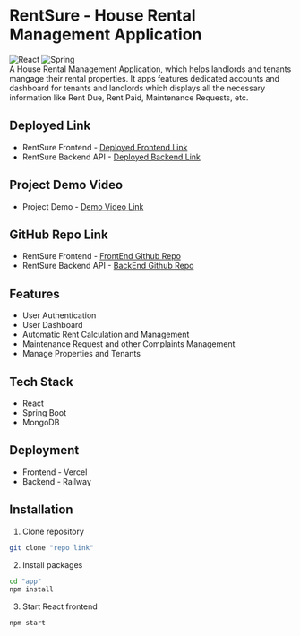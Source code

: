 # RentSure - House Rental Management Application

![React](https://img.shields.io/badge/react-%2320232a.svg?style=for-the-badge&logo=react&logoColor=%2361DAFB)
![Spring](https://img.shields.io/badge/spring-%236DB33F.svg?style=for-the-badge&logo=spring&logoColor=white)
<br />
A House Rental Management Application, which helps landlords and tenants mangage their rental properties. It apps features dedicated accounts and dashboard for tenants and landlords which displays all the necessary information like Rent Due, Rent Paid, Maintenance Requests, etc.

## Deployed Link

-   RentSure Frontend - [Deployed Frontend Link](https://rent-sure.vercel.app/)
-   RentSure Backend API - [Deployed Backend Link](https://houserentalapi-production.up.railway.app/)

## Project Demo Video

-   Project Demo - [Demo Video Link](https://drive.google.com/file/d/1ODgeSbt_vbG11N9X8kWbQyUl0EHGlzAm/view?usp=sharing)

## GitHub Repo Link

-   RentSure Frontend - [FrontEnd Github Repo](https://github.com/Mayur0307/HouseRental-Frontend)
-   RentSure Backend API - [BackEnd Github Repo](https://github.com/mayankdhnkr/HouseRentalAPI)

## Features

-   User Authentication
-   User Dashboard
-   Automatic Rent Calculation and Management
-   Maintenance Request and other Complaints Management
-   Manage Properties and Tenants

## Tech Stack

-   React
-   Spring Boot
-   MongoDB

## Deployment

-   Frontend - Vercel
-   Backend - Railway

## Installation

1. Clone repository

```bash
git clone "repo link"
```

2. Install packages

```bash
cd "app"
npm install
```

3. Start React frontend

```bash
npm start
```
